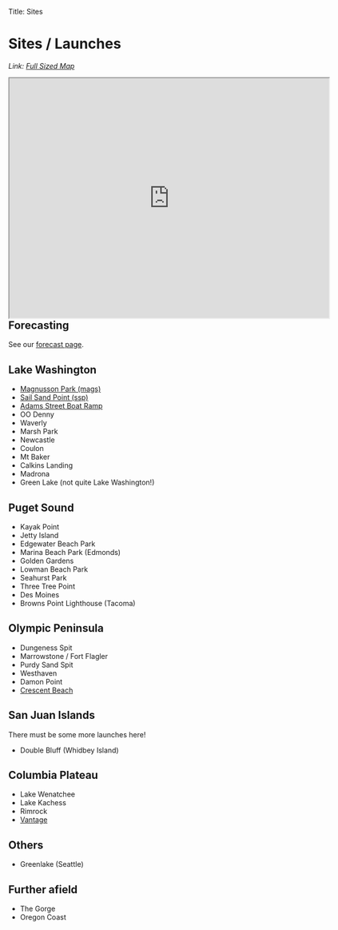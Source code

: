 Title: Sites

# Sites / Launches

_Link: [Full Sized Map](/map)_

<div style="float: right; width: 100%;" >
    <iframe
    src="https://www.google.com/maps/d/u/0/embed?mid=1zF6jmAEuTNwGlDCY3XlijlyzT-6T-D8&ehbc=2E312F&z=7&ll=47.8157,-121.5564"
    width="640"
    height="480"
    ></iframe>
</div>

## Forecasting

See our [forecast page](/forecast).

## Lake Washington

- [Magnusson Park (mags)](/sites/mags)
- [Sail Sand Point (ssp)](/sites/ssp)
- [Adams Street Boat Ramp](/sites/adams_street)
- OO Denny
- Waverly
- Marsh Park
- Newcastle
- Coulon
- Mt Baker
- Calkins Landing
- Madrona
- Green Lake (not quite Lake Washington!)

## Puget Sound

- Kayak Point
- Jetty Island
- Edgewater Beach Park
- Marina Beach Park (Edmonds)
- Golden Gardens
- Lowman Beach Park
- Seahurst Park
- Three Tree Point
- Des Moines
- Browns Point Lighthouse (Tacoma)

## Olympic Peninsula

- Dungeness Spit
- Marrowstone / Fort Flagler
- Purdy Sand Spit
- Westhaven
- Damon Point
- [Crescent Beach](/sites/crescent_beach)

## San Juan Islands

There must be some more launches here!

- Double Bluff (Whidbey Island)

## Columbia Plateau

- Lake Wenatchee
- Lake Kachess
- Rimrock
- [Vantage](/sites/vantage)

## Others

- Greenlake (Seattle)

## Further afield

- The Gorge
- Oregon Coast
